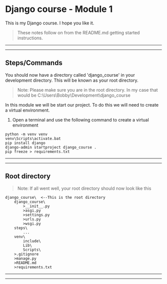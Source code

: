 # Django course - Module 1
This is my Django course. I hope you like it.

> These notes follow on from the README.md getting started instructions.
***
***


## Steps/Commands
You should now have a directory called 'django_course' in your development directory. This will be known as your root directory.

>Note: Please make sure you are in the root directory. In my case that would be C:\Users\Bobby\Development\django_course

In this module we will be start our project. To do this we will need to create a virtual environment.

1) Open a terminal and use the following command to create a virtual environment
```
python -m venv venv
venv\Scripts\activate.bat
pip install django
django-admin startproject django_course .
pip freeze > requirements.txt
```

***
***

## Root directory
>Note: If all went well, your root directory should now look like this
```
django_course\  <--This is the root directory
    django_course\
        >__init__.py
        >asgi.py
        >settings.py
        >urls.py
        >wsgi.py
    steps\
        ...
    venv\
        include\
        Lib\
        Scripts\
    >.gitignore
    >manage.py
    >README.md
    >requirements.txt
```

***
***